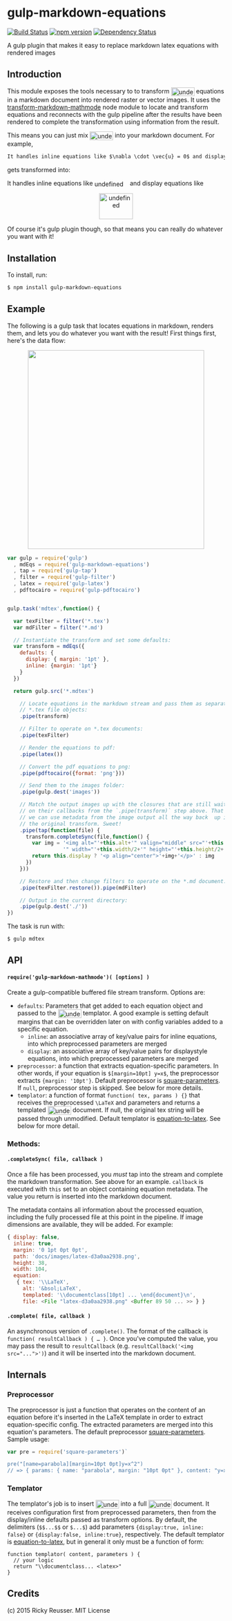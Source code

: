 # gulp-markdown-equations
[![Build Status](https://travis-ci.org/rreusser/gulp-markdown-equations.svg)](https://travis-ci.org/rreusser/gulp-markdown-equations) [![npm version](https://badge.fury.io/js/gulp-markdown-equations.svg)](http://badge.fury.io/js/gulp-markdown-equations) [![Dependency Status](https://david-dm.org/rreusser/gulp-markdown-equations.svg)](https://david-dm.org/rreusser/gulp-markdown-equations)

A gulp plugin that makes it easy to replace markdown latex equations with rendered images


## Introduction

This module exposes the tools necessary to to transform <img alt="undefined" valign="middle" src="https://cdn.rawgit.com/rreusser/gulp-markdown-equations/master/docs/images/latex-d3a0aa2938.svg" width="54" height="20"> equations in a markdown document into rendered raster or vector images. It uses the [transform-markdown-mathmode](https://www.npmjs.com/package/transform-markdown-mathmode) node module to locate and transform equations and reconnects with the gulp pipeline after the results have been rendered to complete the transformation using information from the result.

This means you can just mix <img alt="undefined" valign="middle" src="https://cdn.rawgit.com/rreusser/gulp-markdown-equations/master/docs/images/latex-d3a0aa2938.svg" width="54" height="20"> into your markdown document. For example,

```markdown
It handles inline equations like $\nabla \cdot \vec{u} = 0$ and display equations like $$\frac{D\rho}{Dt} = 0.$$
```

gets transformed into:

It handles inline equations like <img alt="undefined" valign="middle" src="https://cdn.rawgit.com/rreusser/gulp-markdown-equations/master/docs/images/nabla-cdot-vecu-0-6eeb39bd86.svg" width="78" height="16"> and display equations like <p align="center"><img alt="undefined" valign="middle" src="https://cdn.rawgit.com/rreusser/gulp-markdown-equations/master/docs/images/fracdrhodt-0-8bb9cfaad7.svg" width="78" height="60"></p>

Of course it's gulp plugin though, so that means you can really do whatever you want with it!


## Installation

To install, run:

```bash
$ npm install gulp-markdown-equations
```

## Example

The following is a gulp task that locates equations in markdown, renders them, and lets you do whatever you want with the result! First things first, here's the data flow:

<p align="center"><img src="docs/images/flowchart.png" width="408" height="460"></p>

```javascript
var gulp = require('gulp')
  , mdEqs = require('gulp-markdown-equations')
  , tap = require('gulp-tap')
  , filter = require('gulp-filter')
  , latex = require('gulp-latex')
  , pdftocairo = require('gulp-pdftocairo')


gulp.task('mdtex',function() {

  var texFilter = filter('*.tex')
  var mdFilter = filter('*.md')

  // Instantiate the transform and set some defaults:
  var transform = mdEqs({
    defaults: {
      display: { margin: '1pt' },
      inline: {margin: '1pt'}
    }
  })

  return gulp.src('*.mdtex')

    // Locate equations in the markdown stream and pass them as separate
    // *.tex file objects:
    .pipe(transform)

    // Filter to operate on *.tex documents:
    .pipe(texFilter)

    // Render the equations to pdf:
    .pipe(latex())

    // Convert the pdf equations to png:
    .pipe(pdftocairo({format: 'png'}))

    // Send them to the images folder:
    .pipe(gulp.dest('images'))

    // Match the output images up with the closures that are still waiting
    // on their callbacks from the `.pipe(transform)` step above. That means
    // we can use metadata from the image output all the way back  up in
    // the original transform. Sweet!
    .pipe(tap(function(file) {
      transform.completeSync(file,function() {
        var img = '<img alt="'+this.alt+'" valign="middle" src="'+this.path+
                  '" width="'+this.width/2+'" height="'+this.height/2+'">'
        return this.display ? '<p align="center">'+img+'</p>' : img
      })
    }))

    // Restore and then change filters to operate on the *.md document:
    .pipe(texFilter.restore()).pipe(mdFilter)

    // Output in the current directory:
    .pipe(gulp.dest('./'))
})
```

The task is run with:

```bash
$ gulp mdtex
```


## API

#### `require('gulp-markdown-mathmode')( [options] )`
Create a gulp-compatible buffered file stream transform. Options are:

- `defaults`: Parameters that get added to each equation object and passed to the <img alt="undefined" valign="middle" src="https://cdn.rawgit.com/rreusser/gulp-markdown-equations/master/docs/images/latex-d3a0aa2938.svg" width="54" height="20"> templator. A good example is setting default margins that can be overridden later on with config variables added to a specific equation.
  - `inline`: an associative array of key/value pairs for inline equations, into which preprocessed parameters are merged
  - `display`: an associative array of key/value pairs for displaystyle equations, into which preprocessed parameters are merged
- `preprocessor`: a function that extracts equation-specific parameters. In other words, if your equation is `$[margin=10pt] y=x$`, the preprocessor extracts `{margin: '10pt'}`. Default preprocessor is [square-parameters](https://github.com/rreusser/square-parameters). If `null`, preprocessor step is skipped. See below for more details.
- `templator`: a function of format `function( tex, params ) {}` that receives the preprocessed `\LaTeX` and parameters and returns a templated <img alt="undefined" valign="middle" src="https://cdn.rawgit.com/rreusser/gulp-markdown-equations/master/docs/images/latex-d3a0aa2938.svg" width="54" height="20"> document. If null, the original tex string will be passed through unmodified. Default templator is [equation-to-latex](https://github.com/rreusser/equation-to-latex). See below for more detail.


### Methods:

#### `.completeSync( file, callback )`
Once a file has been processed, you *must* tap into the stream and complete the markdown transformation. See above for an example. `callback` is executed with `this` set to an object containing equation metadata. The value you return is inserted into the markdown document.

The metadata contains all information about the processed equation, including the fully processed file at this point in the pipeline. If image dimensions are available, they will be added. For example:

```javascript
{ display: false,
  inline: true,
  margin: '0 1pt 0pt 0pt',
  path: 'docs/images/latex-d3a0aa2938.png',
  height: 38,
  width: 104,
  equation:
   { tex: '\\LaTeX',
     alt: '&bsol;LaTeX',
     templated: '\\documentclass[10pt] ... \end{document}\n',
     file: <File "latex-d3a0aa2938.png" <Buffer 89 50 ... >> } }
```

#### `.complete( file, callback )`
An asynchronous version of `.complete()`. The format of the callback is `function( resultCallback ) { … }`. Once you've computed the value, you may pass the result to `resultCallback` (e.g. `resultCallback('<img src="...">')`) and it will be inserted into the markdown document.



## Internals

### Preprocessor

The preprocessor is just a function that operates on the content of an equation before it's inserted in the LaTeX template in order to extract equation-specific config. The extracted parameters are merged into this equation's parameters. The default preprocessor [square-parameters](https://github.com/rreusser/square-parameters). Sample usage:

```javascript
var pre = require('square-parameters')`

pre("[name=parabola][margin=10pt 0pt]y=x^2")
// => { params: { name: "parabola", margin: "10pt 0pt" }, content: "y=x^2" }
```

### Templator

The templator's job is to insert <img alt="undefined" valign="middle" src="https://cdn.rawgit.com/rreusser/gulp-markdown-equations/master/docs/images/latex-d3a0aa2938.svg" width="54" height="20"> into a full <img alt="undefined" valign="middle" src="https://cdn.rawgit.com/rreusser/gulp-markdown-equations/master/docs/images/latex-d3a0aa2938.svg" width="54" height="20"> document. It receives configuration first from preprocessed parameters, then from the display/inline defaults passed as transform options. By default, the delimiters (`$$...$$` or `$...$`) add parameters `{display:true, inline: false}` or `{display:false, inline:true}`, respectively. The default templator is [equation-to-latex](https://github.com/rreusser/equation-to-latex), but in general it only must be a function of form:

```javscript
function templator( content, parameters ) {
  // your logic
  return "\\documentclass... <latex>"
}
```


## Credits

(c) 2015 Ricky Reusser. MIT License